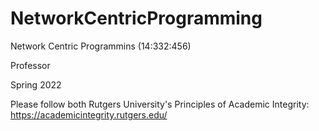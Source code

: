 # NetworkCentricProgramming

Network Centric Programmins (14:332:456)

Professor 

Spring 2022

Please follow both Rutgers University's Principles of Academic Integrity: https://academicintegrity.rutgers.edu/
